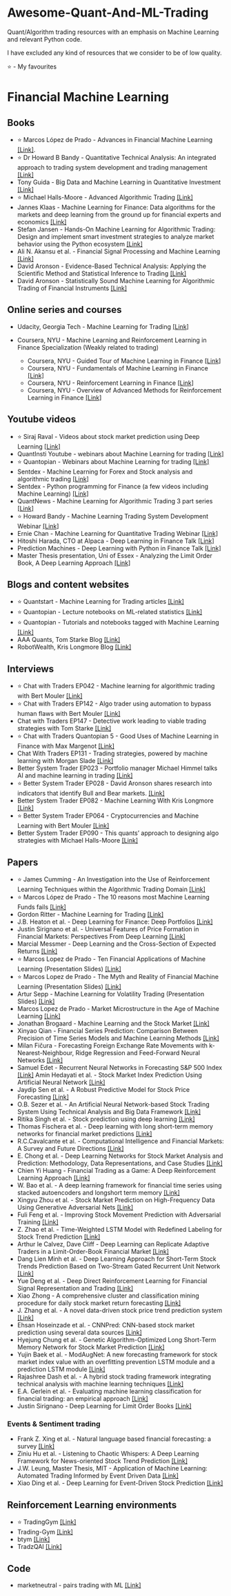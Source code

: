 # Awesome-Quant-And-ML-Trading
Quant/Algorithm trading resources with an emphasis on Machine Learning and relevant Python code. 

I have excluded any kind of resources that we consider to be of low quality.  

:star: - My favourites

# Financial Machine Learning
## Books

* :star: Marcos López de Prado - Advances in Financial Machine Learning [[Link]](https://www.amazon.com/Advances-Financial-Machine-Learning-Marcos-ebook/dp/B079KLDW21/ref=sr_1_1?s=books&ie=UTF8&qid=1541717436&sr=1-1).
* :star: Dr Howard B Bandy - Quantitative Technical Analysis: An integrated approach to trading system development and trading management [[Link]](https://www.amazon.com/Quantitative-Technical-Analysis-integrated-development/dp/0979183855/ref=sr_1_1?s=books&ie=UTF8&qid=1541718134&sr=1-1)
* Tony Guida - Big Data and Machine Learning in Quantitative Investment [[Link]](https://www.amazon.com/Machine-Learning-Quantitative-Investment-Finance/dp/1119522196/ref=sr_1_1?s=books&ie=UTF8&qid=1541717791&sr=1-1)
* :star: Michael Halls-Moore - Advanced Algorithmic Trading [[Link]](https://www.quantstart.com/advanced-algorithmic-trading-ebook)
* Jannes Klaas - Machine Learning for Finance: Data algorithms for the markets and deep learning from the ground up for financial experts and economics [[Link]](https://www.amazon.com/Machine-Learning-Finance-algorithms-financial-ebook/dp/B07BDK6LF9/ref=sr_1_1?s=digital-text&ie=UTF8&qid=1541717605&sr=1-1)
* Stefan Jansen - Hands-On Machine Learning for Algorithmic Trading: Design and implement smart investment strategies to analyze market behavior using the Python ecosystem [[Link]](https://www.amazon.com/Hands-Machine-Learning-Algorithmic-Trading-ebook/dp/B07JLFH7C5/ref=sr_1_1?s=digital-text&ie=UTF8&qid=1541717705&sr=1-1)
* Ali N. Akansu et al. - Financial Signal Processing and Machine Learning [[Link]](https://www.amazon.com/Financial-Signal-Processing-Machine-Learning/dp/1118745671/ref=sr_1_1?s=books&ie=UTF8&qid=1541718070&sr=1-1)
* David Aronson - Evidence-Based Technical Analysis: Applying the Scientific Method and Statistical Inference to Trading [[Link]](https://www.amazon.com/Evidence-Based-Technical-Analysis-Scientific-Statistical/dp/0470008741/ref=sr_1_1?s=books&ie=UTF8&qid=1541974508&sr=1-1&keywords=david+aronson)
* David Aronson - Statistically Sound Machine Learning for Algorithmic Trading of Financial Instruments [[Link]](https://www.amazon.com/Statistically-Learning-Algorithmic-Financial-Instruments/dp/148950771X/ref=sr_1_3?s=books&ie=UTF8&qid=1541718293&sr=1-3)

## Online series and courses

* Udacity, Georgia Tech - Machine Learning for Trading [[Link]](https://eu.udacity.com/course/machine-learning-for-trading--ud501)

* Coursera, NYU - Machine Learning and Reinforcement Learning in Finance Specialization (Weakly related to trading)
  * Coursera, NYU - Guided Tour of Machine Learning in Finance [[Link]](https://www.coursera.org/learn/guided-tour-machine-learning-finance)
  * Coursera, NYU - Fundamentals of Machine Learning in Finance [[Link]](https://www.coursera.org/learn/fundamentals-machine-learning-in-finance)
  * Coursera, NYU - Reinforcement Learning in Finance [[Link]](https://www.coursera.org/learn/reinforcement-learning-in-finance)
  * Coursera, NYU - Overview of Advanced Methods for Reinforcement Learning in Finance [[Link]](https://www.coursera.org/learn/advanced-methods-reinforcement-learning-finance)

## Youtube videos
* :star: Siraj Raval - Videos about stock market prediction using Deep Learning [[Link]](https://www.youtube.com/channel/UCWN3xxRkmTPmbKwht9FuE5A/search?query=trading)
* QuantInsti Youtube - webinars about Machine Learning for trading [[Link]](https://www.youtube.com/user/quantinsti/search?query=machine+learning)
* :star: Quantopian - Webinars about Machine Learning for trading [[Link]](https://www.youtube.com/channel/UC606MUq45P3zFLa4VGKbxsg/search?query=machine+learning)
* Sentdex - Machine Learning for Forex and Stock analysis and algorithmic trading [[Link]](https://www.youtube.com/watch?v=v_L9jR8P-54&list=PLQVvvaa0QuDe6ZBtkCNWNUbdaBo2vA4RO)
* Sentdex - Python programming for Finance (a few videos including Machine Learning) [[Link]](https://www.youtube.com/watch?v=Z-5wNWgRJpk&index=9&list=PLQVvvaa0QuDcOdF96TBtRtuQksErCEBYZ)
* QuantNews - Machine Learning for Algorithmic Trading 3 part series [[Link]](https://www.youtube.com/playlist?list=PLHJACfjILJ-91qkw5YC83S6COKGscctzz)
* :star: Howard Bandy - Machine Learning Trading System Development Webinar [[Link]](https://www.youtube.com/watch?v=v729evhMpYk&t=1s)
* Ernie Chan - Machine Learning for Quantitative Trading Webinar [[Link]](https://www.youtube.com/watch?v=72aEDjwGMr8&t=1023s)
* Hitoshi Harada, CTO at Alpaca - Deep Learning in Finance Talk [[Link]](https://www.youtube.com/watch?v=FoQKCeDuPiY)
* Prediction Machines - Deep Learning with Python in Finance Talk [[Link]](https://www.youtube.com/watch?v=xvm-M-R2fZY)
* Master Thesis presentation, Uni of Essex - Analyzing the Limit Order Book, A Deep Learning Approach [[Link]](https://www.youtube.com/watch?v=qxSh2VFmRGw)

## Blogs and content websites
* :star: Quantstart - Machine Learning for Trading articles [[Link]](https://www.quantstart.com/articles)
* :star: Quantopian - Lecture notebooks on ML-related statistics [[Link]](https://www.quantopian.com/lectures)
* :star: Quantopian - Tutorials and notebooks tagged with Machine Learning [[Link]](https://www.quantopian.com/posts/tag/machine-learning/newest?attachment=notebooks)
* AAA Quants, Tom Starke Blog [[Link]](http://aaaquants.com/category/blog/)
* RobotWealth, Kris Longmore Blog [[Link]](https://robotwealth.com/blog/)

## Interviews
* :star: Chat with Traders EP042 - Machine learning for algorithmic trading with Bert Mouler [[Link]](https://www.youtube.com/watch?v=i8FNO8r7PaE)
* :star: Chat with Traders EP142 - Algo trader using automation to bypass human flaws with Bert Mouler [[Link]](https://www.youtube.com/watch?v=ofL66mh6Tw0)
* Chat with Traders EP147 - Detective work leading to viable trading strategies with Tom Starke [[Link]](https://www.youtube.com/watch?v=JjXw9Mda7eY)
* :star: Chat with Traders Quantopian 5 - Good Uses of Machine Learning in Finance with Max Margenot [[Link]](https://www.youtube.com/watch?v=Zj5sXWv9SDM)
* Chat With Traders EP131 - Trading strategies, powered by machine learning with Morgan Slade [[Link]](https://www.youtube.com/watch?v=EbWbeYu8zwg)
* Better System Trader EP023 - Portfolio manager Michael Himmel talks AI and machine learning in trading [[Link]](https://www.youtube.com/watch?v=9tZjeyhfG0g)
* :star: Better System Trader EP028 - David Aronson shares research into indicators that identify Bull and Bear markets. [[Link]](https://www.youtube.com/watch?v=Q4rV0Y9NokI)
* Better System Trader EP082 - Machine Learning With Kris Longmore [[Link]](https://www.youtube.com/watch?v=0syNgsd635M)
* :star: Better System Trader EP064 - Cryptocurrencies and Machine Learning with Bert Mouler [[Link]](https://www.youtube.com/watch?v=YgRTd4nLJoU)
* Better System Trader EP090 - This quants’ approach to designing algo strategies with Michael Halls-Moore [[Link]](https://chatwithtraders.com/ep-090-michael-halls-moore/)

## Papers
* :star: James Cumming - An Investigation into the Use of Reinforcement Learning Techniques within the Algorithmic Trading Domain [[Link]](http://www.doc.ic.ac.uk/teaching/distinguished-projects/2015/j.cumming.pdf)
* :star: Marcos López de Prado - The 10 reasons most Machine Learning Funds fails [[Link]](http://www.smallake.kr/wp-content/uploads/2018/07/SSRN-id3104816.pdf)
* Gordon Ritter - Machine Learning for Trading [[Link]](https://papers.ssrn.com/sol3/papers.cfm?abstract_id=3015609)
* J.B. Heaton et al. - Deep Learning for Finance: Deep Portfolios [[Link]](https://papers.ssrn.com/sol3/papers.cfm?abstract_id=2838013)
* Justin Sirignano et al. - Universal Features of Price Formation in Financial Markets: Perspectives From Deep Learning [[Link]](https://papers.ssrn.com/sol3/papers.cfm?abstract_id=3141294)
* Marcial Messmer - Deep Learning and the Cross-Section of Expected Returns [[Link]](https://papers.ssrn.com/sol3/papers.cfm?abstract_id=3081555)
* :star: Marcos Lopez de Prado - Ten Financial Applications of Machine Learning (Presentation Slides) [[Link]](https://papers.ssrn.com/sol3/papers.cfm?abstract_id=3197726)
* :star: Marcos Lopez de Prado - The Myth and Reality of Financial Machine Learning (Presentation Slides) [[Link]](https://papers.ssrn.com/sol3/papers.cfm?abstract_id=3120557)
* Artur Sepp - Machine Learning for Volatility Trading (Presentation Slides) [[Link]](https://papers.ssrn.com/sol3/papers.cfm?abstract_id=3186401)
* Marcos Lopez de Prado - Market Microstructure in the Age of Machine Learning [[Link]](https://papers.ssrn.com/sol3/papers.cfm?abstract_id=3193702)
* Jonathan Brogaard - Machine Learning and the Stock Market [[Link]](https://papers.ssrn.com/sol3/papers.cfm?abstract_id=3233119)
* Xinyao Qian - Financial Series Prediction: Comparison Between Precision of Time Series Models and Machine Learning Methods [[Link]](https://arxiv.org/pdf/1706.00948.pdf)
* Milan Fičura - Forecasting Foreign Exchange Rate Movements with k-Nearest-Neighbour, Ridge Regression and Feed-Forward Neural Networks [[Link]](https://papers.ssrn.com/sol3/papers.cfm?abstract_id=2903547)
* Samuel Edet - Recurrent Neural Networks in Forecasting S&P 500 Index [[Link]](https://papers.ssrn.com/sol3/papers.cfm?abstract_id=3001046)
Amin Hedayati et al. - Stock Market Index Prediction Using Artificial Neural Network [[Link]](https://papers.ssrn.com/sol3/papers.cfm?abstract_id=3004032)
* Jaydip Sen et al. - A Robust Predictive Model for Stock Price Forecasting [[Link]](https://papers.ssrn.com/sol3/papers.cfm?abstract_id=3068204)
*  O.B. Sezer et al. - An Artificial Neural Network-based Stock Trading System Using Technical Analysis and Big Data Framework [[Link]](https://dl.acm.org/citation.cfm?id=3077294)
* Ritika Singh et al. - Stock prediction using deep learning [[Link]](https://link.springer.com/article/10.1007/s11042-016-4159-7)
* Thomas Fischera et al. - Deep learning with long short-term memory networks for financial market predictions [[Link]](https://www.econstor.eu/bitstream/10419/157808/1/886576210.pdf)
* R.C.Cavalcante et al. - Computational Intelligence and Financial Markets: A Survey and Future Directions [[Link]](https://www.sciencedirect.com/science/article/pii/S095741741630029X)
* E. Chong et al. - Deep Learning Networks for Stock Market Analysis and Prediction: Methodology, Data Representations, and Case Studies [[Link]](http://dro.dur.ac.uk/21533/1/21533.pdf)
* Chien Yi Huang - Financial Trading as a Game: A Deep Reinforcement Learning Approach [[Link]](https://arxiv.org/pdf/1807.02787.pdf)
* W. Bao et al. - A deep learning framework for financial time series using stacked autoencoders and longshort term memory [[Link]](https://journals.plos.org/plosone/article/file?id=10.1371/journal.pone.0180944&type=printable)
* Xingyu Zhou et al. - Stock Market Prediction on High-Frequency Data Using Generative Adversarial Nets [[Link]](http://downloads.hindawi.com/journals/mpe/2018/4907423.pdf)
* Fuli Feng et al. - Improving Stock Movement Prediction with Adversarial Training [[Link]](https://arxiv.org/pdf/1810.09936.pdf)
* Z. Zhao et al. - Time-Weighted LSTM Model with Redefined Labeling for Stock Trend Prediction [[Link]](https://ieeexplore.ieee.org/abstract/document/8372087)
* Arthur le Calvez, Dave Cliff - Deep Learning can Replicate Adaptive Traders in a Limit-Order-Book Financial Market [[Link]](https://arxiv.org/abs/1811.02880)
* Dang Lien Minh et al. - Deep Learning Approach for Short-Term Stock Trends Prediction Based on Two-Stream Gated Recurrent Unit Network [[Link]](https://ieeexplore.ieee.org/abstract/document/8456512)
* Yue Deng et al. - Deep Direct Reinforcement Learning for Financial Signal Representation and Trading [[Link]](http://cslt.riit.tsinghua.edu.cn/mediawiki/images/a/aa/07407387.pdf)
* Xiao Zhong - A comprehensive cluster and classification mining procedure for daily stock market return forecasting [[Link]](https://www.sciencedirect.com/science/article/pii/S0925231217310652)
* J. Zhang et al. - A novel data-driven stock price trend prediction system [[Link]](https://www.sciencedirect.com/science/article/pii/S0957417417308485)
* Ehsan Hoseinzade et al. - CNNPred: CNN-based stock market prediction using several data sources [[Link]](https://arxiv.org/pdf/1810.08923.pdf)
* Hyejung Chung et al. - Genetic Algorithm-Optimized Long Short-Term Memory Network for Stock Market Prediction [[Link]](https://www.mdpi.com/2071-1050/10/10/3765/pdf)
* Yujin Baek et al. - ModAugNet: A new forecasting framework for stock market index value with an overfitting prevention LSTM module and a prediction LSTM module [[Link]](https://www.sciencedirect.com/science/article/pii/S0957417418304342)
* Rajashree Dash et al. - A hybrid stock trading framework integrating technical analysis with machine learning techniques [[Link]](https://www.sciencedirect.com/science/article/pii/S2405918815300179)
* E.A. Gerlein et al. - Evaluating machine learning classification for financial trading: an empirical approach [[Link]](http://nrl.northumbria.ac.uk/34544/1/Evaluating%20machine%20learning.pdf)
* Justin Sirignano - Deep Learning for Limit Order Books [[Link]](https://papers.ssrn.com/sol3/papers.cfm?abstract_id=2710331)

### Events & Sentiment trading
* Frank Z. Xing et al. - Natural language based financial forecasting: a survey [[Link]](http://sentic.net/natural-language-based-financial-forecasting.pdf)
* Ziniu Hu et al. - Listening to Chaotic Whispers: A Deep Learning Framework for News-oriented Stock Trend Prediction [[Link]](https://arxiv.org/abs/1712.02136v1)
* J.W. Leung, Master Thesis, MIT - Application of Machine Learning: Automated Trading Informed by Event Driven Data [[Link]](https://dspace.mit.edu/bitstream/handle/1721.1/105982/965785890-MIT.pdf?sequence=1)
* Xiao Ding et al. - Deep Learning for Event-Driven Stock Prediction [[Link]](http://www.aaai.org/ocs/index.php/IJCAI/IJCAI15/paper/download/11031/10986)


## Reinforcement Learning environments
* :star: TradingGym [[Link]](https://github.com/Yvictor/TradingGym)
* Trading-Gym [[Link]](https://github.com/thedimlebowski/Trading-Gym)
* btym [[Link]](https://github.com/Kismuz/btgym)
* TradzQAI [[Link]](https://github.com/kkuette/TradzQAI)

## Code
* marketneutral - pairs trading with ML [[Link]](https://github.com/marketneutral/pairs-trading-with-ML)
